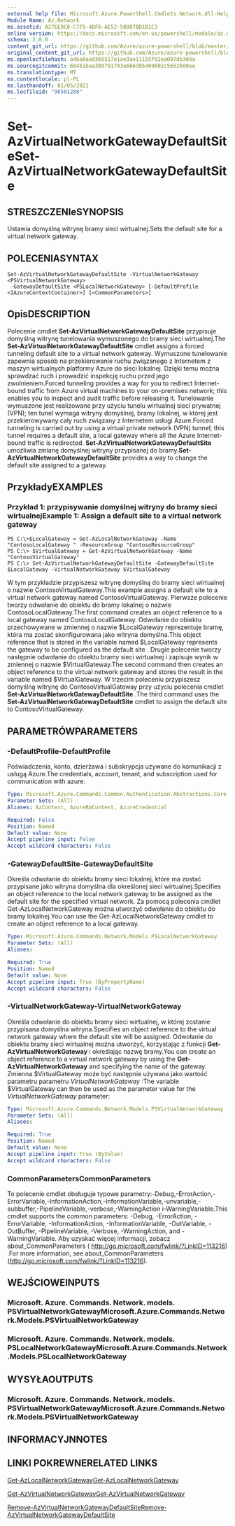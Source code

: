 ```yaml
---
external help file: Microsoft.Azure.PowerShell.Cmdlets.Network.dll-Help.xml
Module Name: Az.Network
ms.assetid: A27EE9C0-C7F5-4BF6-AE52-58087BD1B1C3
online version: https://docs.microsoft.com/en-us/powershell/module/az.network/set-azvirtualnetworkgatewaydefaultsite
schema: 2.0.0
content_git_url: https://github.com/Azure/azure-powershell/blob/master/src/Network/Network/help/Set-AzVirtualNetworkGatewayDefaultSite.md
original_content_git_url: https://github.com/Azure/azure-powershell/blob/master/src/Network/Network/help/Set-AzVirtualNetworkGatewayDefaultSite.md
ms.openlocfilehash: a4be0aed365517e1ae3ae11155f82ea097db309a
ms.sourcegitcommit: 68451baa389791703e666d95469602c5652609ee
ms.translationtype: MT
ms.contentlocale: pl-PL
ms.lasthandoff: 01/05/2021
ms.locfileid: "98501208"
---
```

# <span data-ttu-id="e0bfa-101">Set-AzVirtualNetworkGatewayDefaultSite</span><span class="sxs-lookup"><span data-stu-id="e0bfa-101">Set-AzVirtualNetworkGatewayDefaultSite</span></span>

## <span data-ttu-id="e0bfa-102">STRESZCZENIe</span><span class="sxs-lookup"><span data-stu-id="e0bfa-102">SYNOPSIS</span></span>
<span data-ttu-id="e0bfa-103">Ustawia domyślną witrynę bramy sieci wirtualnej.</span><span class="sxs-lookup"><span data-stu-id="e0bfa-103">Sets the default site for a virtual network gateway.</span></span>

## <span data-ttu-id="e0bfa-104">POLECENIA</span><span class="sxs-lookup"><span data-stu-id="e0bfa-104">SYNTAX</span></span>

```
Set-AzVirtualNetworkGatewayDefaultSite -VirtualNetworkGateway <PSVirtualNetworkGateway>
 -GatewayDefaultSite <PSLocalNetworkGateway> [-DefaultProfile <IAzureContextContainer>] [<CommonParameters>]
```

## <span data-ttu-id="e0bfa-105">Opis</span><span class="sxs-lookup"><span data-stu-id="e0bfa-105">DESCRIPTION</span></span>
<span data-ttu-id="e0bfa-106">Polecenie cmdlet **Set-AzVirtualNetworkGatewayDefaultSite** przypisuje domyślną witrynę tunelowania wymuszonego do bramy sieci wirtualnej.</span><span class="sxs-lookup"><span data-stu-id="e0bfa-106">The **Set-AzVirtualNetworkGatewayDefaultSite** cmdlet assigns a forced tunneling default site to a virtual network gateway.</span></span>
<span data-ttu-id="e0bfa-107">Wymuszone tunelowanie zapewnia sposób na przekierowanie ruchu związanego z Internetem z maszyn wirtualnych platformy Azure do sieci lokalnej. Dzięki temu można sprawdzać ruch i prowadzić inspekcję ruchu przed jego zwolnieniem.</span><span class="sxs-lookup"><span data-stu-id="e0bfa-107">Forced tunneling provides a way for you to redirect Internet-bound traffic from Azure virtual machines to your on-premises network; this enables you to inspect and audit traffic before releasing it.</span></span>
<span data-ttu-id="e0bfa-108">Tunelowanie wymuszone jest realizowane przy użyciu tunelu wirtualnej sieci prywatnej (VPN); ten tunel wymaga witryny domyślnej, bramy lokalnej, w której jest przekierowywany cały ruch związany z Internetem usługi Azure.</span><span class="sxs-lookup"><span data-stu-id="e0bfa-108">Forced tunneling is carried out by using a virtual private network (VPN) tunnel; this tunnel requires a default site, a local gateway where all the Azure Internet-bound traffic is redirected.</span></span>
<span data-ttu-id="e0bfa-109">**Set-AzVirtualNetworkGatewayDefaultSite** umożliwia zmianę domyślnej witryny przypisanej do bramy.</span><span class="sxs-lookup"><span data-stu-id="e0bfa-109">**Set-AzVirtualNetworkGatewayDefaultSite** provides a way to change the default site assigned to a gateway.</span></span>

## <span data-ttu-id="e0bfa-110">Przykłady</span><span class="sxs-lookup"><span data-stu-id="e0bfa-110">EXAMPLES</span></span>

### <span data-ttu-id="e0bfa-111">Przykład 1: przypisywanie domyślnej witryny do bramy sieci wirtualnej</span><span class="sxs-lookup"><span data-stu-id="e0bfa-111">Example 1: Assign a default site to a virtual network gateway</span></span>
```
PS C:\>$LocalGateway = Get-AzLocalNetworkGateway -Name "ContosoLocalGateway " -ResourceGroup "ContosoResourceGroup"
PS C:\> $VirtualGateway = Get-AzVirtualNetworkGateway -Name "ContosoVirtualGateway"
PS C:\> Set-AzVirtualNetworkGatewayDefaultSite -GatewayDefaultSite $LocalGateway -VirtualNetworkGateway $VirtualGateway
```

<span data-ttu-id="e0bfa-112">W tym przykładzie przypiszesz witrynę domyślną do bramy sieci wirtualnej o nazwie ContosoVirtualGateway.</span><span class="sxs-lookup"><span data-stu-id="e0bfa-112">This example assigns a default site to a virtual network gateway named ContosoVirtualGateway.</span></span>
<span data-ttu-id="e0bfa-113">Pierwsze polecenie tworzy odwołanie do obiektu do bramy lokalnej o nazwie ContosoLocalGateway.</span><span class="sxs-lookup"><span data-stu-id="e0bfa-113">The first command creates an object reference to a local gateway named ContosoLocalGateway.</span></span>
<span data-ttu-id="e0bfa-114">Odwołanie do obiektu przechowywane w zmiennej o nazwie $LocalGateway reprezentuje bramę, która ma zostać skonfigurowana jako witryna domyślna.</span><span class="sxs-lookup"><span data-stu-id="e0bfa-114">This object reference that is stored in the variable named $LocalGateway represents the gateway to be configured as the default site .</span></span>
<span data-ttu-id="e0bfa-115">Drugie polecenie tworzy następnie odwołanie do obiektu bramy sieci wirtualnej i zapisuje wynik w zmiennej o nazwie $VirtualGateway.</span><span class="sxs-lookup"><span data-stu-id="e0bfa-115">The second command then creates an object reference to the virtual network gateway and stores the result in the variable named $VirtualGateway.</span></span>
<span data-ttu-id="e0bfa-116">W trzecim poleceniu przypiszesz domyślną witrynę do ContosoVirtualGateway przy użyciu polecenia cmdlet **Set-AzVirtualNetworkGatewayDefaultSite** .</span><span class="sxs-lookup"><span data-stu-id="e0bfa-116">The third command uses the **Set-AzVirtualNetworkGatewayDefaultSite** cmdlet to assign the default site to ContosoVirtualGateway.</span></span>

## <span data-ttu-id="e0bfa-117">PARAMETRÓW</span><span class="sxs-lookup"><span data-stu-id="e0bfa-117">PARAMETERS</span></span>

### <span data-ttu-id="e0bfa-118">-DefaultProfile</span><span class="sxs-lookup"><span data-stu-id="e0bfa-118">-DefaultProfile</span></span>
<span data-ttu-id="e0bfa-119">Poświadczenia, konto, dzierżawa i subskrypcja używane do komunikacji z usługą Azure.</span><span class="sxs-lookup"><span data-stu-id="e0bfa-119">The credentials, account, tenant, and subscription used for communication with azure.</span></span>

```yaml
Type: Microsoft.Azure.Commands.Common.Authentication.Abstractions.Core.IAzureContextContainer
Parameter Sets: (All)
Aliases: AzContext, AzureRmContext, AzureCredential

Required: False
Position: Named
Default value: None
Accept pipeline input: False
Accept wildcard characters: False
```

### <span data-ttu-id="e0bfa-120">-GatewayDefaultSite</span><span class="sxs-lookup"><span data-stu-id="e0bfa-120">-GatewayDefaultSite</span></span>
<span data-ttu-id="e0bfa-121">Określa odwołanie do obiektu bramy sieci lokalnej, które ma zostać przypisane jako witryna domyślna dla określonej sieci wirtualnej.</span><span class="sxs-lookup"><span data-stu-id="e0bfa-121">Specifies an object reference to the local network gateway to be assigned as the default site for the specified virtual network.</span></span>
<span data-ttu-id="e0bfa-122">Za pomocą polecenia cmdlet Get-AzLocalNetworkGateway można utworzyć odwołanie do obiektu do bramy lokalnej.</span><span class="sxs-lookup"><span data-stu-id="e0bfa-122">You can use the Get-AzLocalNetworkGateway cmdlet to create an object reference to a local gateway.</span></span>

```yaml
Type: Microsoft.Azure.Commands.Network.Models.PSLocalNetworkGateway
Parameter Sets: (All)
Aliases:

Required: True
Position: Named
Default value: None
Accept pipeline input: True (ByPropertyName)
Accept wildcard characters: False
```

### <span data-ttu-id="e0bfa-123">-VirtualNetworkGateway</span><span class="sxs-lookup"><span data-stu-id="e0bfa-123">-VirtualNetworkGateway</span></span>
<span data-ttu-id="e0bfa-124">Określa odwołanie do obiektu bramy sieci wirtualnej, w której zostanie przypisana domyślna witryna.</span><span class="sxs-lookup"><span data-stu-id="e0bfa-124">Specifies an object reference to the virtual network gateway where the default site will be assigned.</span></span>
<span data-ttu-id="e0bfa-125">Odwołanie do obiektu bramy sieci wirtualnej można utworzyć, korzystając z funkcji **Get-AzVirtualNetworkGateway** i określając nazwę bramy.</span><span class="sxs-lookup"><span data-stu-id="e0bfa-125">You can create an object reference to a virtual network gateway by using the **Get-AzVirtualNetworkGateway** and specifying the name of the gateway.</span></span>
<span data-ttu-id="e0bfa-126">Zmienna $VirtualGateway może być następnie używana jako wartość parametru parametru *VirtualNetworkGateway* :</span><span class="sxs-lookup"><span data-stu-id="e0bfa-126">The variable $VirtualGateway can then be used as the parameter value for the *VirtualNetworkGateway* parameter:</span></span>

```yaml
Type: Microsoft.Azure.Commands.Network.Models.PSVirtualNetworkGateway
Parameter Sets: (All)
Aliases:

Required: True
Position: Named
Default value: None
Accept pipeline input: True (ByValue)
Accept wildcard characters: False
```

### <span data-ttu-id="e0bfa-127">CommonParameters</span><span class="sxs-lookup"><span data-stu-id="e0bfa-127">CommonParameters</span></span>
<span data-ttu-id="e0bfa-128">To polecenie cmdlet obsługuje typowe parametry:-Debug,-ErrorAction,-ErrorVariable,-InformationAction,-InformationVariable,-unvariable,-subbuffer,-PipelineVariable,-verbose,-WarningAction i-WarningVariable.</span><span class="sxs-lookup"><span data-stu-id="e0bfa-128">This cmdlet supports the common parameters: -Debug, -ErrorAction, -ErrorVariable, -InformationAction, -InformationVariable, -OutVariable, -OutBuffer, -PipelineVariable, -Verbose, -WarningAction, and -WarningVariable.</span></span> <span data-ttu-id="e0bfa-129">Aby uzyskać więcej informacji, zobacz about_CommonParameters ( http://go.microsoft.com/fwlink/?LinkID=113216) .</span><span class="sxs-lookup"><span data-stu-id="e0bfa-129">For more information, see about_CommonParameters (http://go.microsoft.com/fwlink/?LinkID=113216).</span></span>

## <span data-ttu-id="e0bfa-130">WEJŚCIOWE</span><span class="sxs-lookup"><span data-stu-id="e0bfa-130">INPUTS</span></span>

### <span data-ttu-id="e0bfa-131">Microsoft. Azure. Commands. Network. models. PSVirtualNetworkGateway</span><span class="sxs-lookup"><span data-stu-id="e0bfa-131">Microsoft.Azure.Commands.Network.Models.PSVirtualNetworkGateway</span></span>

### <span data-ttu-id="e0bfa-132">Microsoft. Azure. Commands. Network. models. PSLocalNetworkGateway</span><span class="sxs-lookup"><span data-stu-id="e0bfa-132">Microsoft.Azure.Commands.Network.Models.PSLocalNetworkGateway</span></span>

## <span data-ttu-id="e0bfa-133">WYSYŁA</span><span class="sxs-lookup"><span data-stu-id="e0bfa-133">OUTPUTS</span></span>

### <span data-ttu-id="e0bfa-134">Microsoft. Azure. Commands. Network. models. PSVirtualNetworkGateway</span><span class="sxs-lookup"><span data-stu-id="e0bfa-134">Microsoft.Azure.Commands.Network.Models.PSVirtualNetworkGateway</span></span>

## <span data-ttu-id="e0bfa-135">INFORMACYJN</span><span class="sxs-lookup"><span data-stu-id="e0bfa-135">NOTES</span></span>

## <span data-ttu-id="e0bfa-136">LINKI POKREWNE</span><span class="sxs-lookup"><span data-stu-id="e0bfa-136">RELATED LINKS</span></span>

[<span data-ttu-id="e0bfa-137">Get-AzLocalNetworkGateway</span><span class="sxs-lookup"><span data-stu-id="e0bfa-137">Get-AzLocalNetworkGateway</span></span>](./Get-AzLocalNetworkGateway.md)

[<span data-ttu-id="e0bfa-138">Get-AzVirtualNetworkGateway</span><span class="sxs-lookup"><span data-stu-id="e0bfa-138">Get-AzVirtualNetworkGateway</span></span>](./Get-AzVirtualNetworkGateway.md)

[<span data-ttu-id="e0bfa-139">Remove-AzVirtualNetworkGatewayDefaultSite</span><span class="sxs-lookup"><span data-stu-id="e0bfa-139">Remove-AzVirtualNetworkGatewayDefaultSite</span></span>](./Remove-AzVirtualNetworkGatewayDefaultSite.md)


